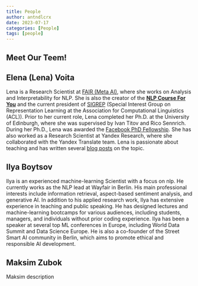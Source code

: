 ```yaml
---
title: People
author: antndlcrx
date: 2023-07-17
categories: [People]
tags: [people]
---
```



## Meet Our Teem! 

## Elena (Lena) Voita

Lena is a Research Scientist at [FAIR (Meta AI)](https://ai.meta.com/), where she works on Analysis and 
Interpretability for NLP. She is also the creator of the [**NLP Course For You**](https://lena-voita.github.io/nlp_course.html) and the current 
president of [SIGREP](https://www.sigrep.org/) (Special Interest Group on Representation Learning at the Association 
for Computational Linguistics (ACL)). Prior to her current role, Lena completed her Ph.D. at 
the University of Edinburgh, where she was supervised by Ivan Titov and Rico Sennrich. 
During her Ph.D., Lena was awarded the [Facebook PhD Fellowship](https://research.facebook.com/blog/2020/01/announcing-the-recipients-of-the-2020-facebook-fellowship-awards/). She has also worked as a 
Research Scientist at Yandex Research, where she collaborated with the Yandex Translate 
team. Lena is passionate about teaching and has written several [blog posts](https://lena-voita.github.io/posts.html) on the topic.

## Ilya Boytsov

Ilya is an experienced machine-learning Scientist with a focus on nlp. He currently 
works as the NLP lead at Wayfair in Berlin. His main professional interests include 
information retrieval, aspect-based sentiment analysis, and generative AI. In addition to his 
applied research work, Ilya has extensive experience in teaching and public speaking. He has 
designed lectures and machine-learning bootcamps for various audiences, including 
students, managers, and individuals without prior coding experience. Ilya has been a speaker 
at several top ML conferences in Europe, including World Data Summit and Data Science 
Europe. He is also a co-founder of the Street Smart AI community in Berlin, which aims to 
promote ethical and responsible AI development.

## Maksim Zubok

Maksim description 

